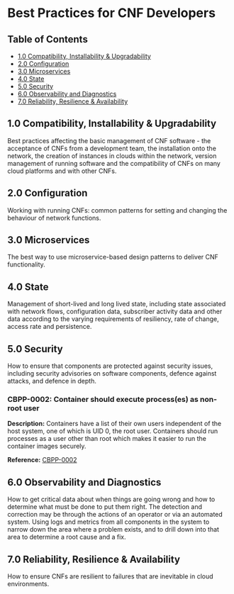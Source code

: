 # Best Practices for CNF Developers

## Table of Contents

* [1.0 Compatibility, Installability & Upgradability](#10-compatibility-installability--upgradability)
* [2.0 Configuration](#20-configuration)
* [3.0 Microservices](#30-microservices)
* [4.0 State](#40-state)
* [5.0 Security](#50-security)
* [6.0 Observability and Diagnostics](#60-observability-and-diagnostics)
* [7.0 Reliability, Resilience & Availability](#70-reliability-resilience--availability)

1.0 Compatibility, Installability & Upgradability
---
Best practices affecting the basic management of CNF software - the acceptance of CNFs from a development team, the installation onto the network, the creation of instances in clouds within the network, version management of running software and the compatibility of CNFs on many cloud platforms and with other CNFs. 

2.0 Configuration
---
Working with running CNFs: common patterns for setting and changing the behaviour of network functions.

3.0 Microservices 
---
The best way to use microservice-based design patterns to deliver CNF functionality.

4.0 State 
---
Management of short-lived and long lived state, including state associated with network flows, configuration data, subscriber activity data and other data according to the varying requirements of resiliency, rate of change, access rate and persistence.

5.0 Security 
---
How to ensure that components are protected against security issues, including security advisories on software components, defence against attacks, and defence in depth.

### CBPP-0002: Container should execute process(es) as non-root user

**Description:**
Containers have a list of their own users independent of the host system, one of which is UID 0, the root user. Containers should run processes as a user other than root which makes it easier to run the container images securely.

**Reference:** [CBPP-0002](https://github.com/cncf/cnf-wg/blob/main/cbpps/0002-no-root-in-containers.md)

6.0 Observability and Diagnostics 
---
How to get critical data about when things are going wrong and how to determine what must be done to put them right. The detection and correction may be through the actions of an operator or via an automated system. Using logs and metrics from all components in the system to narrow down the area where a problem exists, and to drill down into that area to determine a root cause and a fix.

7.0 Reliability, Resilience & Availability
---
How to ensure CNFs are resilient to failures that are inevitable in cloud environments.
